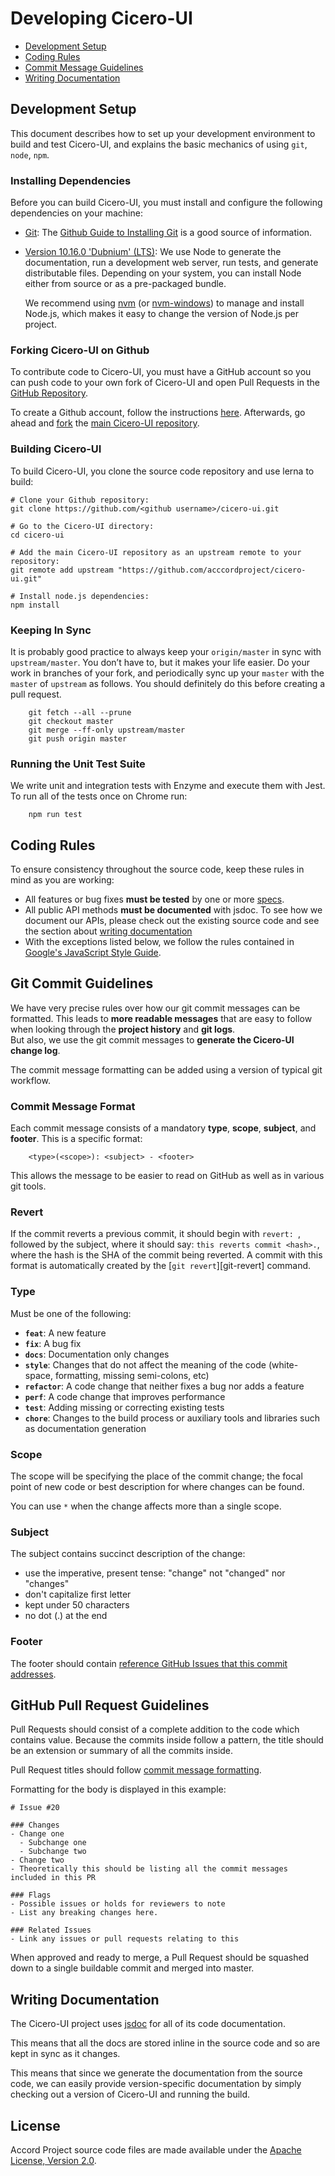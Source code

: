 # Developing Cicero-UI

* [Development Setup][developers.setup]
* [Coding Rules][developers.rules]
* [Commit Message Guidelines][developers.commits]
* [Writing Documentation][developers.documentation]

## <a name="setup"> Development Setup

This document describes how to set up your development environment to build and test Cicero-UI, and
explains the basic mechanics of using `git`, `node`, `npm`.

### Installing Dependencies

Before you can build Cicero-UI, you must install and configure the following dependencies on your
machine:

* [Git][git]: The [Github Guide to Installing Git][git-setup] is a good source of information.

* [Version 10.16.0 'Dubnium' (LTS)][node]: We use Node to generate the documentation, run a
  development web server, run tests, and generate distributable files. Depending on your system,
  you can install Node either from source or as a pre-packaged bundle.

  We recommend using [nvm][nvm] (or [nvm-windows][nvm-windows])
  to manage and install Node.js, which makes it easy to change the version of Node.js per project.

### Forking Cicero-UI on Github

To contribute code to Cicero-UI, you must have a GitHub account so you can push code to your own
fork of Cicero-UI and open Pull Requests in the [GitHub Repository][github].

To create a Github account, follow the instructions [here][github-signup].
Afterwards, go ahead and [fork][github-forking] the
[main Cicero-UI repository][github].

### Building Cicero-UI

To build Cicero-UI, you clone the source code repository and use lerna to build:

```shell
# Clone your Github repository:
git clone https://github.com/<github username>/cicero-ui.git

# Go to the Cicero-UI directory:
cd cicero-ui

# Add the main Cicero-UI repository as an upstream remote to your repository:
git remote add upstream "https://github.com/acccordproject/cicero-ui.git"

# Install node.js dependencies:
npm install
```

### Keeping In Sync

It is probably good practice to always keep your `origin/master` in sync with `upstream/master`. You don’t have to, but it makes your life easier. Do your work in branches of your fork, and periodically sync up your `master` with the `master` of `upstream` as follows. You should definitely do this before creating a pull request.

```shell
    git fetch --all --prune
    git checkout master
    git merge --ff-only upstream/master
    git push origin master
```

### <a name="unit-tests"></a> Running the Unit Test Suite

We write unit and integration tests with Enzyme and execute them with Jest. To run all of the
tests once on Chrome run:

```shell
    npm run test
```

## <a name="rules"></a> Coding Rules

To ensure consistency throughout the source code, keep these rules in mind as you are working:

* All features or bug fixes **must be tested** by one or more [specs][developers.unit-tests].
* All public API methods **must be documented** with jsdoc. To see how we document our APIs, please check
  out the existing source code and see the section about [writing documentation][developers.documentation]
* With the exceptions listed below, we follow the rules contained in
  [Google's JavaScript Style Guide][google].

## <a name="commits"></a> Git Commit Guidelines

We have very precise rules over how our git commit messages can be formatted.  This leads to **more
readable messages** that are easy to follow when looking through the **project history** and **git logs**.  
But also, we use the git commit messages to **generate the Cicero-UI change log**.

The commit message formatting can be added using a version of typical git workflow.

### Commit Message Format
Each commit message consists of a mandatory **type**, **scope**, **subject**, and **footer**. This is a specific format:

```shell
    <type>(<scope>): <subject> - <footer>
```

This allows the message to be easier to read on GitHub as well as in various git tools.

### Revert
If the commit reverts a previous commit, it should begin with `revert: `, followed by the subject, where it 
should say: `this reverts commit <hash>.`, where the hash is the SHA of the commit being reverted.
A commit with this format is automatically created by the [`git revert`][git-revert] command.

### Type
Must be one of the following:

* **`feat`**: A new feature
* **`fix`**: A bug fix
* **`docs`**: Documentation only changes
* **`style`**: Changes that do not affect the meaning of the code (white-space, formatting, missing
  semi-colons, etc)
* **`refactor`**: A code change that neither fixes a bug nor adds a feature
* **`perf`**: A code change that improves performance
* **`test`**: Adding missing or correcting existing tests
* **`chore`**: Changes to the build process or auxiliary tools and libraries such as documentation
  generation

### Scope
The scope will be specifying the place of the commit change; the focal point of new code or best 
description for where changes can be found.

You can use `*` when the change affects more than a single scope.

### Subject
The subject contains succinct description of the change:

* use the imperative, present tense: "change" not "changed" nor "changes"
* don't capitalize first letter
* kept under 50 characters
* no dot (.) at the end

### Footer
The footer should contain [reference GitHub Issues that this commit addresses][github-issues].

## <a name="pullrequests"></a> GitHub Pull Request Guidelines
Pull Requests should consist of a complete addition to the code which contains value. 
Because the commits inside follow a pattern, the title should be an extension or summary of all the commits inside.

Pull Request titles should follow [commit message formatting][developers.commits].

Formatting for the body is displayed in this example:

```shell
# Issue #20

### Changes
- Change one
  - Subchange one
  - Subchange two
- Change two
- Theoretically this should be listing all the commit messages included in this PR

### Flags
- Possible issues or holds for reviewers to note
- List any breaking changes here.

### Related Issues
- Link any issues or pull requests relating to this
```

When approved and ready to merge, a Pull Request should be squashed down to a single buildable commit and merged into master.

## <a name="documentation"></a> Writing Documentation

The Cicero-UI project uses [jsdoc][jsdoc] for all of its code
documentation.

This means that all the docs are stored inline in the source code and so are kept in sync as it
changes.

This means that since we generate the documentation from the source code, we can easily provide
version-specific documentation by simply checking out a version of Cicero-UI and running the build.

## License <a name="license"></a>

Accord Project source code files are made available under the [Apache License, Version 2.0][apache].

[developers.setup]: DEVELOPERS.md#setup
[developers.rules]: DEVELOPERS.md#rules
[developers.commits]: DEVELOPERS.md#commits
[developers.documentation]: DEVELOPERS.md#documentation
[developers.unit-tests]: DEVELOPERS.md#unit-tests

[git]: http://git-scm.com/
[git-setup]: https://help.github.com/en/articles/set-up-git
[node]: https://nodejs.org/en/
[nvm]: https://github.com/creationix/nvm
[nvm-windows]: https://github.com/coreybutler/nvm-windows
[github]: https://github.com/accordproject/cicero-ui
[github-signup]: https://github.com/signup/free
[github-issues]: https://github.com/accordproject/cicero-ui/issues
[github-forking]: http://help.github.com/forking
[google]: https://google.github.io/styleguide/jsguide.html
[commit]: https://github.com/commitizen/cz-cli
[jsdoc]: http://usejsdoc.org/

[apache]: https://github.com/accordproject/cicero-ui/blob/master/LICENSE